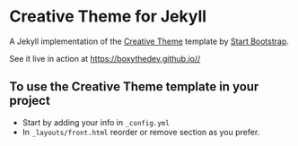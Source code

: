 # Creative Theme for Jekyll

A Jekyll implementation of the [Creative Theme](http://startbootstrap.com/template-overviews/creative/) template by [Start Bootstrap](http://startbootstrap.com).

See it live in action at <https://boxythedev.github.io//>

## To use the Creative Theme template in your project

- Start by adding your info in `_config.yml`
- In `_layouts/front.html` reorder or remove section as you prefer.

